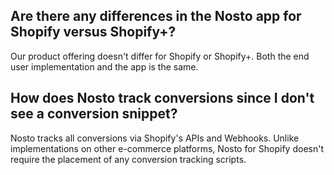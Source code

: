 ## Are there any differences in the Nosto app for Shopify versus Shopify+?

Our product offering doesn't differ for Shopify or Shopify+. Both the end user implementation and the app is the same.

## How does Nosto track conversions since I don't see a conversion snippet?

Nosto tracks all conversions via Shopify's APIs and Webhooks. Unlike implementations on other e-commerce platforms, Nosto for Shopify doesn't require the placement of any conversion tracking scripts.
